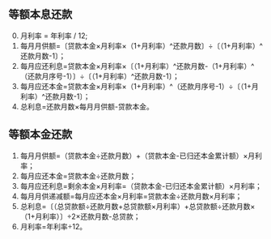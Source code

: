 ## 等额本息还款

0. 月利率 = 年利率 / 12;
1. 每月月供额=〔贷款本金×月利率×（1+月利率）^还款月数〕÷〔（1+月利率）^还款月数-1〕；
2. 每月应还利息=贷款本金×月利率×〔（1+月利率）^还款月数-（1+月利率）^（还款月序号-1）〕÷〔（1+月利率）^还款月数-1〕；
3. 每月应还本金=贷款本金×月利率×（1+月利率）^（还款月序号-1）÷〔（1+月利率）^还款月数-1〕；
4. 总利息=还款月数×每月月供额-贷款本金。

## 等额本金还款

1. 每月月供额=（贷款本金÷还款月数）+（贷款本金-已归还本金累计额）×月利率；
2. 每月应还本金=贷款本金÷还款月数；
3. 每月应还利息=剩余本金×月利率=（贷款本金-已归还本金累计额）×月利率；
4. 每月月供递减额=每月应还本金×月利率=贷款本金÷还款月数×月利率；
5. 总利息=〔（总贷款额÷还款月数+总贷款额×月利率）+总贷款额÷还款月数×（1+月利率）〕÷2×还款月数-总贷款；
6. 月利率=年利率÷12。
